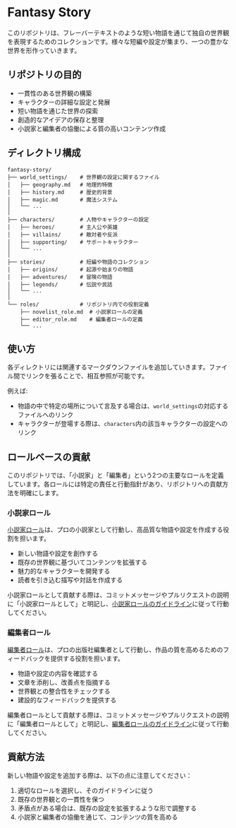 # Fantasy Story

このリポジトリは、フレーバーテキストのような短い物語を通じて独自の世界観を表現するためのコレクションです。様々な短編や設定が集まり、一つの豊かな世界を形作っていきます。

## リポジトリの目的

- 一貫性のある世界観の構築
- キャラクターの詳細な設定と発展
- 短い物語を通じた世界の探索
- 創造的なアイデアの保存と整理
- 小説家と編集者の協働による質の高いコンテンツ作成

## ディレクトリ構成

```
fantasy-story/
├── world_settings/    # 世界観の設定に関するファイル
│   ├── geography.md   # 地理的特徴
│   ├── history.md     # 歴史的背景
│   ├── magic.md       # 魔法システム
│   └── ...
│
├── characters/        # 人物やキャラクターの設定
│   ├── heroes/        # 主人公や英雄
│   ├── villains/      # 敵対者や反派
│   ├── supporting/    # サポートキャラクター
│   └── ...
│
├── stories/           # 短編や物語のコレクション
│   ├── origins/       # 起源や始まりの物語
│   ├── adventures/    # 冒険の物語
│   ├── legends/       # 伝説や民話
│   └── ...
│
└── roles/             # リポジトリ内での役割定義
    ├── novelist_role.md  # 小説家ロールの定義
    ├── editor_role.md    # 編集者ロールの定義
    └── ...
```

## 使い方

各ディレクトリには関連するマークダウンファイルを追加していきます。ファイル間でリンクを張ることで、相互参照が可能です。

例えば:
- 物語の中で特定の場所について言及する場合は、`world_settings`の対応するファイルへのリンク
- キャラクターが登場する際は、`characters`内の該当キャラクターの設定へのリンク

## ロールベースの貢献

このリポジトリでは、「小説家」と「編集者」という2つの主要なロールを定義しています。各ロールには特定の責任と行動指針があり、リポジトリへの貢献方法を明確にします。

### 小説家ロール

[小説家ロール](roles/novelist_role.md)は、プロの小説家として行動し、高品質な物語や設定を作成する役割を担います。

- 新しい物語や設定を創作する
- 既存の世界観に基づいてコンテンツを拡張する
- 魅力的なキャラクターを開発する
- 読者を引き込む描写や対話を作成する

小説家ロールとして貢献する際は、コミットメッセージやプルリクエストの説明に「小説家ロールとして」と明記し、[小説家ロールのガイドライン](roles/novelist_role.md)に従って行動してください。

### 編集者ロール

[編集者ロール](roles/editor_role.md)は、プロの出版社編集者として行動し、作品の質を高めるためのフィードバックを提供する役割を担います。

- 物語や設定の内容を確認する
- 文章を添削し、改善点を指摘する
- 世界観との整合性をチェックする
- 建設的なフィードバックを提供する

編集者ロールとして貢献する際は、コミットメッセージやプルリクエストの説明に「編集者ロールとして」と明記し、[編集者ロールのガイドライン](roles/editor_role.md)に従って行動してください。

## 貢献方法

新しい物語や設定を追加する際は、以下の点に注意してください：

1. 適切なロールを選択し、そのガイドラインに従う
2. 既存の世界観との一貫性を保つ
3. 矛盾点がある場合は、既存の設定を拡張するような形で調整する
4. 小説家と編集者の協働を通じて、コンテンツの質を高める